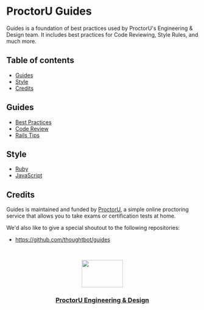 # ProctorU Guides

Guides is a foundation of best practices used by ProctorU's Engineering &
Design team. It includes best practices for Code Reviewing, Style Rules, and
much more.

## Table of contents

- [Guides](#guides)
- [Style](#style)
- [Credits](#credits)

## Guides

- [Best Practices](./best-practices)
- [Code Review](./code-review)
- [Rails Tips](./rails-tips)

## Style

- [Ruby](./style/ruby)
- [JavaScript](./style/javascript)

## Credits

Guides is maintained and funded by [ProctorU](https://twitter.com/ProctorU),
a simple online proctoring service that allows you to take exams or
certification tests at home.

We'd also like to give a special shoutout to the following repositories:

- <https://github.com/thoughtbot/guides>

<br />

<p align="center">
  <a href="https://twitter.com/ProctorUEng">
    <img
      src="https://s3-us-west-2.amazonaws.com/dev-team-resources/procki-eyes.svg"
      width=108 height=72>
  </a>

  <h3 align="center">
    <a href="https://twitter.com/ProctorUEng">ProctorU Engineering & Design</a>
  </h3>
</p>
